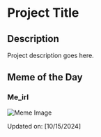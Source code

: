 # Project Title

## Description

Project description goes here.

## Meme of the Day

### Me_irl
![Meme Image](https://i.redd.it/s7t091ozelud1.png)

Updated on: [10/15/2024]